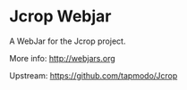 Jcrop Webjar
==================

A WebJar for the Jcrop project.

More info: http://webjars.org

Upstream: https://github.com/tapmodo/Jcrop
